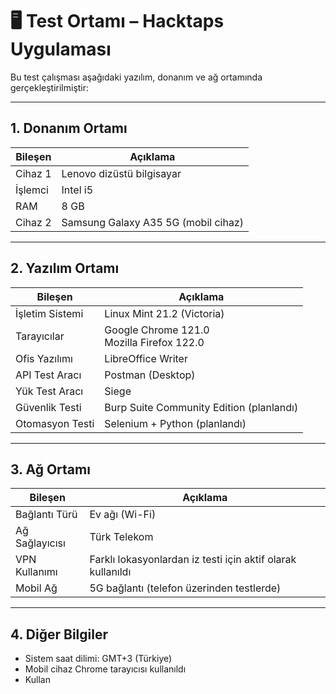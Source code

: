 # 🖥️ Test Ortamı – Hacktaps Uygulaması

Bu test çalışması aşağıdaki yazılım, donanım ve ağ ortamında gerçekleştirilmiştir:

---

## 1. Donanım Ortamı

| Bileşen | Açıklama |
|--------|----------|
| Cihaz 1 | Lenovo dizüstü bilgisayar |
| İşlemci | Intel i5 |
| RAM | 8 GB |
| Cihaz 2 | Samsung Galaxy A35 5G (mobil cihaz) |

---

## 2. Yazılım Ortamı

| Bileşen | Açıklama |
|--------|----------|
| İşletim Sistemi | Linux Mint 21.2 (Victoria) |
| Tarayıcılar | Google Chrome 121.0<br>Mozilla Firefox 122.0 |
| Ofis Yazılımı | LibreOffice Writer |
| API Test Aracı | Postman (Desktop) |
| Yük Test Aracı | Siege |
| Güvenlik Testi | Burp Suite Community Edition (planlandı) |
| Otomasyon Testi | Selenium + Python (planlandı) |

---

## 3. Ağ Ortamı

| Bileşen | Açıklama |
|--------|----------|
| Bağlantı Türü | Ev ağı (Wi-Fi) |
| Ağ Sağlayıcısı | Türk Telekom |
| VPN Kullanımı | Farklı lokasyonlardan iz testi için aktif olarak kullanıldı |
| Mobil Ağ | 5G bağlantı (telefon üzerinden testlerde) |

---

## 4. Diğer Bilgiler

- Sistem saat dilimi: GMT+3 (Türkiye)
- Mobil cihaz Chrome tarayıcısı kullanıldı
- Kullan
